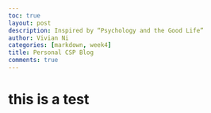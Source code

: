```yaml
---
toc: true
layout: post
description: Inspired by “Psychology and the Good Life”
author: Vivian Ni
categories: [markdown, week4]
title: Personal CSP Blog
comments: true
---
```



# this is a test